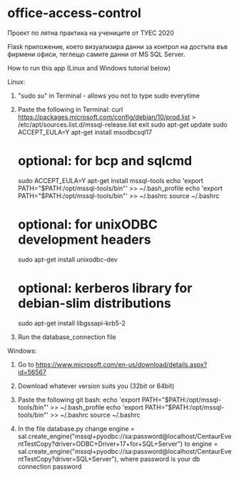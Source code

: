 # office-access-control
Проект по лятна практика на учениците от ТУЕС 2020

Flask приложение, което визуализира данни за контрол на достъпа във фирмени офиси, теглещо самите данни от MS SQL Server.

How to run this app (Linux and Windows tutorial below)

Linux:

1. "sudo su" in Terminal - allows you not to type sudo everytime

2. Paste the following in Terminal:
	curl https://packages.microsoft.com/config/debian/10/prod.list > /etc/apt/sources.list.d/mssql-release.list
	exit
	sudo apt-get update
	sudo ACCEPT_EULA=Y apt-get install msodbcsql17
	# optional: for bcp and sqlcmd
	sudo ACCEPT_EULA=Y apt-get install mssql-tools
	echo 'export PATH="$PATH:/opt/mssql-tools/bin"' >> ~/.bash_profile
	echo 'export PATH="$PATH:/opt/mssql-tools/bin"' >> ~/.bashrc
	source ~/.bashrc
	# optional: for unixODBC development headers
	sudo apt-get install unixodbc-dev
	# optional: kerberos library for debian-slim distributions
	sudo apt-get install libgssapi-krb5-2

3. Run the database_connection file

Windows:

1. Go to https://www.microsoft.com/en-us/download/details.aspx?id=56567
2. Download whatever version suits you (32bit or 64bit)
3. Paste the following git bash:
	echo 'export PATH="$PATH:/opt/mssql-tools/bin"' >> ~/.bash_profile
	echo 'export PATH="$PATH:/opt/mssql-tools/bin"' >> ~/.bashrc
	source ~/.bashrc

4. In the file database.py change 
	engine = sal.create_engine("mssql+pyodbc://sa:password@localhost/CentaurEventTestCopy?driver=ODBC+Driver+17+for+SQL+Server")
	to 
	engine = sal.create_engine("mssql+pyodbc://sa:password@localhost/CentaurEventTestCopy?driver=SQL+Server"), 
	where password is your db connection password
	
